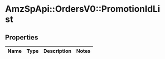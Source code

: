 # AmzSpApi::OrdersV0::PromotionIdList

## Properties
Name | Type | Description | Notes
------------ | ------------- | ------------- | -------------

